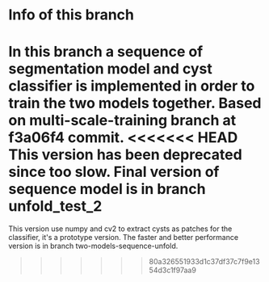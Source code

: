 # Info of this branch
In this branch a sequence of segmentation model and cyst classifier is implemented in order to train the two models together. Based on multi-scale-training branch at f3a06f4 commit.
<<<<<<< HEAD
This version has been deprecated since too slow.
Final version of sequence model is in branch unfold_test_2
=======
This version use numpy and cv2 to extract cysts as patches for the classifier, it's a prototype version. The faster and better performance version is in branch two-models-sequence-unfold.
>>>>>>> 80a326551933d1c37df37c7f9e1354d3c1f97aa9
